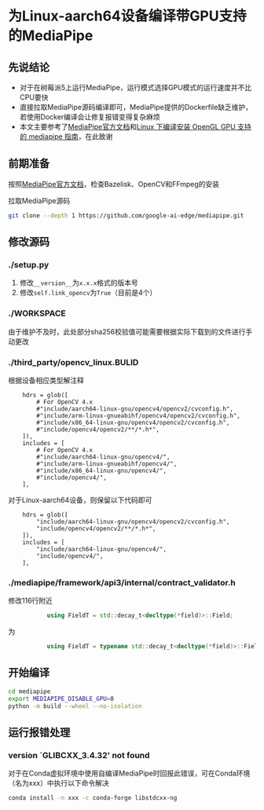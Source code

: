 # 为Linux-aarch64设备编译带GPU支持的MediaPipe

## 先说结论

- 对于在树莓派5上运行MediaPipe，运行模式选择GPU模式的运行速度并不比CPU要快
- 直接拉取MediaPipe源码编译即可，MediaPipe提供的Dockerfile缺乏维护，若使用Docker编译会让修复报错变得复杂麻烦
- 本文主要参考了[MediaPipe官方文档](https://ai.google.dev/edge/mediapipe/framework/getting_started/install?hl=zh-cn#installing_on_debian_and_ubuntu)和[Linux 下编译安装 OpenGL GPU 支持的 mediapipe 指南](https://butui.me/posts/build-mediapipe-from-the-source-with-gpu-support-by-opengl/)，在此致谢



## 前期准备

按照[MediaPipe官方文档](https://ai.google.dev/edge/mediapipe/framework/getting_started/install?hl=zh-cn#installing_on_debian_and_ubuntu)，检查Bazelisk、OpenCV和FFmpeg的安装

拉取MediaPipe源码

```bash
git clone --depth 1 https://github.com/google-ai-edge/mediapipe.git
```



## 修改源码

### ./setup.py

1. 修改`__version__`为`x.x.x`格式的版本号
2. 修改`self.link_opencv`为`True`（目前是4个）



### ./WORKSPACE

由于维护不及时，此处部分sha256校验值可能需要根据实际下载到的文件进行手动更改



### ./third_party/opencv_linux.BULID

根据设备相应类型解注释

```
    hdrs = glob([
        # For OpenCV 4.x
        #"include/aarch64-linux-gnu/opencv4/opencv2/cvconfig.h",
        #"include/arm-linux-gnueabihf/opencv4/opencv2/cvconfig.h",
        #"include/x86_64-linux-gnu/opencv4/opencv2/cvconfig.h",
        #"include/opencv4/opencv2/**/*.h*",
    ]),
    includes = [
        # For OpenCV 4.x
        #"include/aarch64-linux-gnu/opencv4/",
        #"include/arm-linux-gnueabihf/opencv4/",
        #"include/x86_64-linux-gnu/opencv4/",
        #"include/opencv4/",
    ],
```

对于Linux-aarch64设备，则保留以下代码即可

```
    hdrs = glob([
        "include/aarch64-linux-gnu/opencv4/opencv2/cvconfig.h",
        "include/opencv4/opencv2/**/*.h*",
    ]),
    includes = [
        "include/aarch64-linux-gnu/opencv4/",
        "include/opencv4/",
    ],
```



### ./mediapipe/framework/api3/internal/contract_validator.h

修改116行附近

```c++
           using FieldT = std::decay_t<decltype(*field)>::Field;
```

为

```c++
           using FieldT = typename std::decay_t<decltype(*field)>::Field;
```



## 开始编译

```bash
cd mediapipe
export MEDIAPIPE_DISABLE_GPU=0
python -m build --wheel --no-isolation
```



## 运行报错处理

### version `GLIBCXX_3.4.32' not found

对于在Conda虚拟环境中使用自编译MediaPipe时回报此错误，可在Conda环境（名为xxx）中执行以下命令解决

```bash
conda install -n xxx -c conda-forge libstdcxx-ng
```

